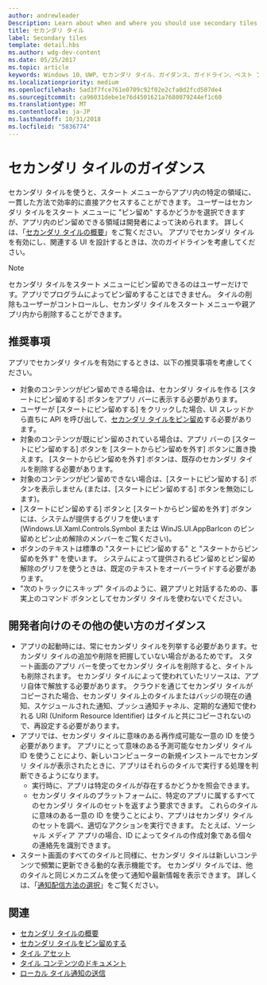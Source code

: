```yaml
---
author: andrewleader
Description: Learn about when and where you should use secondary tiles in your UWP app.
title: セカンダリ タイル
label: Secondary tiles
template: detail.hbs
ms.author: wdg-dev-content
ms.date: 05/25/2017
ms.topic: article
keywords: Windows 10、UWP、セカンダリ タイル、ガイダンス、ガイドライン、ベスト プラクティス
ms.localizationpriority: medium
ms.openlocfilehash: 5ad3f7fce761e0709c92f02e2cfa0d2fcd507de4
ms.sourcegitcommit: ca96031debe1e76d4501621a7680079244ef1c60
ms.translationtype: MT
ms.contentlocale: ja-JP
ms.lasthandoff: 10/31/2018
ms.locfileid: "5836774"
---
```

# <a name="secondary-tile-guidance"></a>セカンダリ タイルのガイダンス


セカンダリ タイルを使うと、スタート メニューからアプリ内の特定の領域に、一貫した方法で効率的に直接アクセスすることができます。 ユーザーはセカンダリ タイルをスタート メニューに "ピン留め" するかどうかを選択できますが、アプリ内のピン留めできる領域は開発者によって決められます。 詳しくは、「[セカンダリ タイルの概要](secondary-tiles.md)」をご覧ください。 アプリでセカンダリ タイルを有効にし、関連する UI を設計するときは、次のガイドラインを考慮してください。

> [!NOTE]
> セカンダリ タイルをスタート メニューにピン留めできるのはユーザーだけです。アプリでプログラムによってピン留めすることはできません。 タイルの削除もユーザーがコントロールし、セカンダリ タイルをスタート メニューや親アプリ内から削除することができます。


## <a name="recommendations"></a>推奨事項

アプリでセカンダリ タイルを有効にするときは、以下の推奨事項を考慮してください。

* 対象のコンテンツがピン留めできる場合は、セカンダリ タイルを作る [スタートにピン留めする] ボタンをアプリ バーに表示する必要があります。
* ユーザーが [スタートにピン留めする] をクリックした場合、UI スレッドから直ちに API を呼び出して、[セカンダリ タイルをピン留め](secondary-tiles-pinning.md)する必要があります。
* 対象のコンテンツが既にピン留めされている場合は、アプリ バーの [スタートにピン留めする] ボタンを [スタートからピン留めを外す] ボタンに置き換えます。 [スタートからピン留めを外す] ボタンは、既存のセカンダリ タイルを削除する必要があります。
* 対象のコンテンツがピン留めできない場合は、[スタートにピン留めする] ボタンを表示しません (または、[スタートにピン留めする] ボタンを無効にします)。
* [スタートにピン留めする] ボタンと [スタートからピン留めを外す] ボタンには、システムが提供するグリフを使います (Windows.UI.Xaml.Controls.Symbol または WinJS.UI.AppBarIcon のピン留めとピン止め解除のメンバーをご覧ください)。
* ボタンのテキストは標準の "スタートにピン留めする" と "スタートからピン留めを外す" を使います。 システムによって提供されるピン留めとピン留め解除のグリフを使うときは、既定のテキストをオーバーライドする必要があります。
* "次のトラックにスキップ" タイルのように、親アプリと対話するための、事実上のコマンド ボタンとしてセカンダリ タイルを使わないでください。


## <a name="additional-usage-guidance-for-devs"></a>開発者向けのその他の使い方のガイダンス

* アプリの起動時には、常にセカンダリ タイルを列挙する必要があります。セカンダリ タイルの追加や削除を把握していない場合があるためです。 スタート画面のアプリ バーを使ってセカンダリ タイルを削除すると、タイトルも削除されます。 セカンダリ タイルによって使われていたリソースは、アプリ自体で解放する必要があります。 クラウドを通じてセカンダリ タイルがコピーされた場合、セカンダリ タイル上のタイルまたはバッジの現在の通知、スケジュールされた通知、プッシュ通知チャネル、定期的な通知で使われる URI (Uniform Resource Identifier) はタイルと共にコピーされないので、再設定する必要があります。
* アプリでは、セカンダリ タイルに意味のある再作成可能な一意の ID を使う必要があります。 アプリにとって意味のある予測可能なセカンダリ タイル ID を使うことにより、新しいコンピューターの新規インストールでセカンダリ タイルが表示されたときに、アプリはそれらのタイルで実行する処理を判断できるようになります。
  * 実行時に、アプリは特定のタイルが存在するかどうかを照会できます。
  * セカンダリ タイルのプラットフォームに、特定のアプリに属するすべてのセカンダリ タイルのセットを返すよう要求できます。 これらのタイルに意味のある一意の ID を使うことにより、アプリはセカンダリ タイルのセットを調べ、適切なアクションを実行できます。 たとえば、ソーシャル メディア アプリの場合、ID によってタイルの作成対象である個々の連絡先を識別できます。
* スタート画面のすべてのタイルと同様に、セカンダリ タイルは新しいコンテンツで頻繁に更新できる動的な表示機能です。 セカンダリ タイルでは、他のタイルと同じメカニズムを使って通知や最新情報を表示できます。 詳しくは、「[通知配信方法の選択](choosing-a-notification-delivery-method.md)」をご覧ください。


## <a name="related"></a>関連

* [セカンダリ タイルの概要](secondary-tiles.md)
* [セカンダリ タイルをピン留めする](secondary-tiles-pinning.md)
* [タイル アセット](app-assets.md)
* [タイル コンテンツのドキュメント](create-adaptive-tiles.md)
* [ローカル タイル通知の送信](sending-a-local-tile-notification.md)
